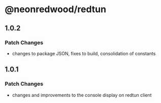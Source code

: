 # @neonredwood/redtun

## 1.0.2

### Patch Changes

- changes to package JSON, fixes to build, consolidation of constants

## 1.0.1

### Patch Changes

- changes and improvements to the console display on redtun client
